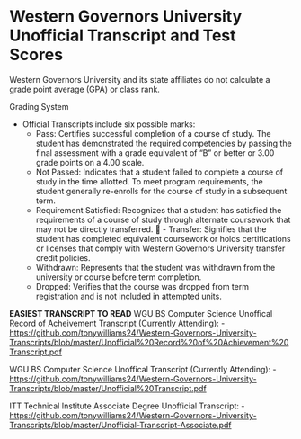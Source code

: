 # Western Governors University Unofficial Transcript and Test Scores
 Western Governors University and its state affiliates do not calculate a grade point average (GPA) or class rank.
 
 Grading System
 - Official Transcripts include six possible marks:
    - Pass: Certifies successful completion of a course of study. The student has demonstrated the required competencies by passing the final assessment with a grade equivalent of “B” or better or 3.00 grade points on a 4.00 scale.
    - Not Passed: Indicates that a student failed to complete a course of study in the time allotted. To meet program requirements, the student generally re-enrolls for the course of study in a subsequent term.
     - Requirement Satisfied: Recognizes that a student has satisfied the requirements of a course of study through alternate coursework that may not be directly transferred.
 􏰀   - Transfer: Signifies that the student has completed equivalent coursework or holds certifications or licenses that comply with Western Governors University transfer credit policies.
    - Withdrawn: Represents that the student was withdrawn from the university or course before term completion.
    - Dropped: Verifies that the course was dropped from term registration and is not included in attempted units.

**EASIEST TRANSCRIPT TO READ**
WGU BS Computer Science Unoffical Record of Acheivement Transcript (Currently Attending):
    - https://github.com/tonywilliams24/Western-Governors-University-Transcripts/blob/master/Unofficial%20Record%20of%20Achievement%20Transcript.pdf

WGU BS Computer Science Unoffical Transcript (Currently Attending):
    - https://github.com/tonywilliams24/Western-Governors-University-Transcripts/blob/master/Unofficial%20Transcript.pdf

ITT Technical Institute Associate Degree Unofficial Transcript:
    - https://github.com/tonywilliams24/Western-Governors-University-Transcripts/blob/master/Unofficial-Transcript-Associate.pdf
